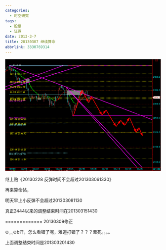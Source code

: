 ```yaml
---
categories:
  - 时空研究
tags:
  - 股票
  - 证券
date: 2013-3-7
title: 20130307 继续算命
abbrlink: 3330769314
---
```

![20130307-0](/images/20130307-0.gif)

继上贴《20130228 反弹时间不会超过201303061330》

再来算命帖，

明天早上小反弹不会超过201303081130

真正2444以来的调整结束时间在201303151430


=============
20130309修正


⊙﹏⊙b汗，怎么看错了呢，难道打错了？？？晕死。。。。

上面调整结束时间是201303201430

